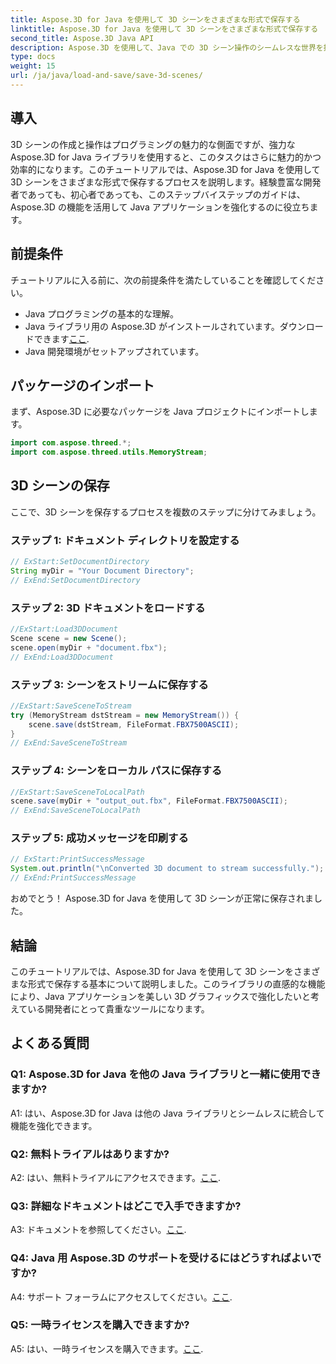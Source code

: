 ```yaml
---
title: Aspose.3D for Java を使用して 3D シーンをさまざまな形式で保存する
linktitle: Aspose.3D for Java を使用して 3D シーンをさまざまな形式で保存する
second_title: Aspose.3D Java API
description: Aspose.3D を使用して、Java での 3D シーン操作のシームレスな世界を探索してください。シーンをさまざまな形式で簡単に保存する方法を学びましょう。
type: docs
weight: 15
url: /ja/java/load-and-save/save-3d-scenes/
---
```

## 導入

3D シーンの作成と操作はプログラミングの魅力的な側面ですが、強力な Aspose.3D for Java ライブラリを使用すると、このタスクはさらに魅力的かつ効率的になります。このチュートリアルでは、Aspose.3D for Java を使用して 3D シーンをさまざまな形式で保存するプロセスを説明します。経験豊富な開発者であっても、初心者であっても、このステップバイステップのガイドは、Aspose.3D の機能を活用して Java アプリケーションを強化するのに役立ちます。

## 前提条件

チュートリアルに入る前に、次の前提条件を満たしていることを確認してください。

- Java プログラミングの基本的な理解。
-  Java ライブラリ用の Aspose.3D がインストールされています。ダウンロードできます[ここ](https://releases.aspose.com/3d/java/).
- Java 開発環境がセットアップされています。

## パッケージのインポート

まず、Aspose.3D に必要なパッケージを Java プロジェクトにインポートします。

```java
import com.aspose.threed.*;
import com.aspose.threed.utils.MemoryStream;

```

## 3D シーンの保存

ここで、3D シーンを保存するプロセスを複数のステップに分けてみましょう。

### ステップ 1: ドキュメント ディレクトリを設定する

```java
// ExStart:SetDocumentDirectory
String myDir = "Your Document Directory";
// ExEnd:SetDocumentDirectory
```

### ステップ 2: 3D ドキュメントをロードする

```java
//ExStart:Load3DDocument
Scene scene = new Scene();
scene.open(myDir + "document.fbx");
// ExEnd:Load3DDocument
```

### ステップ 3: シーンをストリームに保存する

```java
//ExStart:SaveSceneToStream
try (MemoryStream dstStream = new MemoryStream()) {
    scene.save(dstStream, FileFormat.FBX7500ASCII);
}
// ExEnd:SaveSceneToStream
```

### ステップ 4: シーンをローカル パスに保存する

```java
//ExStart:SaveSceneToLocalPath
scene.save(myDir + "output_out.fbx", FileFormat.FBX7500ASCII);
// ExEnd:SaveSceneToLocalPath
```

### ステップ 5: 成功メッセージを印刷する

```java
// ExStart:PrintSuccessMessage
System.out.println("\nConverted 3D document to stream successfully.");
// ExEnd:PrintSuccessMessage
```

おめでとう！ Aspose.3D for Java を使用して 3D シーンが正常に保存されました。

## 結論

このチュートリアルでは、Aspose.3D for Java を使用して 3D シーンをさまざまな形式で保存する基本について説明しました。このライブラリの直感的な機能により、Java アプリケーションを美しい 3D グラフィックスで強化したいと考えている開発者にとって貴重なツールになります。

## よくある質問

### Q1: Aspose.3D for Java を他の Java ライブラリと一緒に使用できますか?

A1: はい、Aspose.3D for Java は他の Java ライブラリとシームレスに統合して機能を強化できます。

### Q2: 無料トライアルはありますか?

 A2: はい、無料トライアルにアクセスできます。[ここ](https://releases.aspose.com/).

### Q3: 詳細なドキュメントはどこで入手できますか?

A3: ドキュメントを参照してください。[ここ](https://reference.aspose.com/3d/java/).

### Q4: Java 用 Aspose.3D のサポートを受けるにはどうすればよいですか?

 A4: サポート フォーラムにアクセスしてください。[ここ](https://forum.aspose.com/c/3d/18).

### Q5: 一時ライセンスを購入できますか?

 A5: はい、一時ライセンスを購入できます。[ここ](https://purchase.aspose.com/temporary-license/).